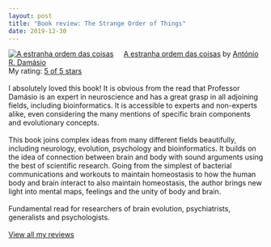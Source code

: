 ```yaml
---
layout: post
title: "Book review: The Strange Order of Things"
date: 2019-12-30
---
```


<a href="https://www.goodreads.com/book/show/40488999-a-estranha-ordem-das-coisas" style="float: left; padding-right: 20px"><img border="0" alt="A estranha ordem das coisas" src="https://i.gr-assets.com/images/S/compressed.photo.goodreads.com/books/1528392166l/40488999._SX98_.jpg" /></a><a href="https://www.goodreads.com/book/show/40488999-a-estranha-ordem-das-coisas">A estranha ordem das coisas</a> by <a href="https://www.goodreads.com/author/show/60033.Ant_nio_R_Dam_sio">António R. Damásio</a><br/>
My rating: <a href="https://www.goodreads.com/review/show/2740658710">5 of 5 stars</a><br /><br />
I absolutely loved this book! It is obvious from the read that Professor Damásio is an expert in neuroscience and has a great grasp in all adjoining fields, including bioinformatics. It is accessible to experts and non-experts alike, even considering the many mentions of specific brain components and evolutionary concepts. <br /><br />This book joins complex ideas from many different fields beautifully, including neurology, evolution, psychology and bioinformatics. It builds on the idea of connection between brain and body with sound arguments using the best of scientific research. Going from the simplest of bacterial communications and workouts to maintain homeostasis to how the human body and brain interact to also maintain homeostasis, the author brings new light into mental maps, feelings and the unity of body and brain.<br /><br />Fundamental read for researchers of brain evolution, psychiatrists, generalists and psychologists.
<br/><br/>
<a href="https://www.goodreads.com/review/list/69612111-maria-beatriz">View all my reviews</a>
